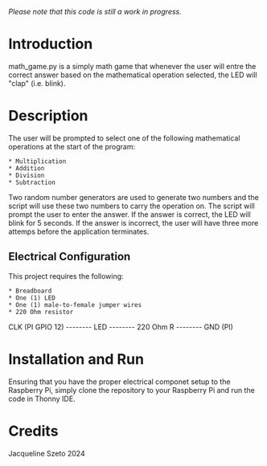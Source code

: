 *Please note that this code is still a work in progress.*

# Introduction
math_game.py is a simply math game that whenever the user will entre the correct answer based on the mathematical operation selected, the LED will "clap" (i.e. blink).

# Description
The user will be prompted to select one of the following mathematical operations at the start of the program:

    * Multiplication
    * Addition
    * Division
    * Subtraction

Two random number generators are used to generate two numbers and the script will use these two numbers to carry the operation on. The script will prompt the user to enter the answer. If the answer is correct, the LED will blink for 5 seconds. If the answer is incorrect, the user will have three more attemps before the application terminates.

## Electrical Configuration
This project requires the following:

    * Breadboard
    * One (1) LED
    * One (1) male-to-female jumper wires
    * 220 Ohm resistor

CLK (PI GPIO 12) -------- LED -------- 220 Ohm R -------- GND (PI)

# Installation and Run
Ensuring that you have the proper electrical componet setup to the Raspberry Pi, simply clone the repository to your Raspberry Pi and run the code in Thonny IDE.

# Credits
Jacqueline Szeto
2024


